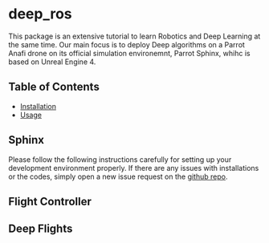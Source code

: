 # deep_ros

This package is an extensive tutorial to learn Robotics and Deep Learning at the same time. Our main focus is to deploy Deep algorithms on a Parrot Anafi drone on its official simulation environemnt, Parrot Sphinx, whihc is based on Unreal Engine 4. 



<!-- ![GIF](./repo/frame/test_pursuit_z.gif) -->

## Table of Contents

- [Installation](#installation)
- [Usage](#usage)



## Sphinx

Please follow the following instructions carefully for setting up your development environment properly. If there are any issues with installations or the codes, simply open a new issue request on the  [github repo](https://github.com/amir-ebram/deep_ros).


## Flight Controller


## Deep Flights


